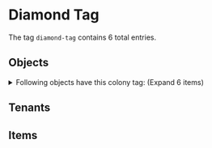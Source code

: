 # Diamond Tag

The tag `diamond-tag` contains 6 total entries.

## Objects

<details markdown="1"><summary>Following objects have this colony tag: (Expand 6 items)</summary>

- <img src="https://raw.githubusercontent.com/Ceterai/Enternia/main/objects/farmables/alta/liquid/diamond/boosted/icon.png" alt="Boosted Diamond Sapling ★★ icon" loading="lazy" height=16px width="auto" /> [Boosted Diamond Sapling ★★](https://ceterai.github.io/MyEnternia/Wiki/BoostedDiamondSapling)
- <img src="https://raw.githubusercontent.com/Ceterai/Enternia/main/objects/farmables/alta/liquid/diamond/eco/icon.png" alt="Eco Diamond Sapling icon" loading="lazy" height=16px width="auto" /> [Eco Diamond Sapling](https://ceterai.github.io/MyEnternia/Wiki/EcoDiamondSapling)
- <img src="https://raw.githubusercontent.com/Ceterai/Enternia/main/objects/farmables/alta/liquid/diamond/pod/icon.png" alt="Diamond Eco Pod ★★★★ icon" loading="lazy" height=16px width="auto" /> [Diamond Eco Pod ★★★★](https://ceterai.github.io/MyEnternia/Wiki/DiamondEcoPod)
- <img src="https://raw.githubusercontent.com/Ceterai/Enternia/main/objects/farmables/alta/liquid/diamond/sapling/icon.png" alt="Diamond Sapling ★★ icon" loading="lazy" height=16px width="auto" /> [Diamond Sapling ★★](https://ceterai.github.io/MyEnternia/Wiki/DiamondSapling)
- <img src="https://raw.githubusercontent.com/Ceterai/Enternia/main/objects/farmables/alta/liquid/diamond/icon.png" alt="Diamond Bud icon" loading="lazy" height=16px width="auto" /> [Diamond Bud](https://ceterai.github.io/MyEnternia/Wiki/DiamondBud)
- <img src="https://raw.githubusercontent.com/Ceterai/Enternia/main/objects/farmables/alta/liquid/diamond/icon.png" alt="Wild Diamond Bud icon" loading="lazy" height=16px width="auto" /> [Wild Diamond Bud](https://ceterai.github.io/MyEnternia/Wiki/WildDiamondBud)

</details>

## Tenants

## Items
